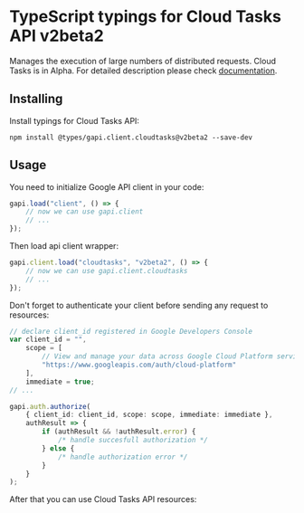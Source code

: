 # TypeScript typings for Cloud Tasks API v2beta2

Manages the execution of large numbers of distributed requests. Cloud Tasks is
in Alpha. For detailed description please check
[documentation](https://cloud.google.com/cloud-tasks/).

## Installing

Install typings for Cloud Tasks API:

```
npm install @types/gapi.client.cloudtasks@v2beta2 --save-dev
```

## Usage

You need to initialize Google API client in your code:

```typescript
gapi.load("client", () => {
    // now we can use gapi.client
    // ...
});
```

Then load api client wrapper:

```typescript
gapi.client.load("cloudtasks", "v2beta2", () => {
    // now we can use gapi.client.cloudtasks
    // ...
});
```

Don't forget to authenticate your client before sending any request to
resources:

```typescript
// declare client_id registered in Google Developers Console
var client_id = "",
    scope = [
        // View and manage your data across Google Cloud Platform services
        "https://www.googleapis.com/auth/cloud-platform"
    ],
    immediate = true;
// ...

gapi.auth.authorize(
    { client_id: client_id, scope: scope, immediate: immediate },
    authResult => {
        if (authResult && !authResult.error) {
            /* handle succesfull authorization */
        } else {
            /* handle authorization error */
        }
    }
);
```

After that you can use Cloud Tasks API resources:

```typescript
```
